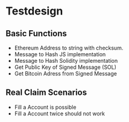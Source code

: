 
# Testdesign


## Basic Functions 

* Ethereum Address to string with checksum.
* Message to Hash JS implementation
* Message to Hash Solidity implementation
* Get Public Key of Signed Message (SOL)
* Get Bitcoin Adress from Signed Message


## Real Claim Scenarios

* Fill a Account is possible
* Fill a Account twice should not work

